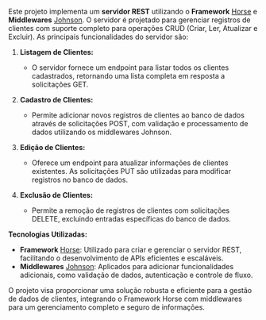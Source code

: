 Este projeto implementa um **servidor REST** utilizando o **Framework** [Horse](https://github.com/HashLoad/horse) e **Middlewares** [Johnson](https://github.com/HashLoad/jhonson). O servidor é projetado para gerenciar registros de clientes com suporte completo para operações CRUD (Criar, Ler, Atualizar e Excluir). As principais funcionalidades do servidor são:

1. **Listagem de Clientes:**
   - O servidor fornece um endpoint para listar todos os clientes cadastrados, retornando uma lista completa em resposta a solicitações GET.

2. **Cadastro de Clientes:**
   - Permite adicionar novos registros de clientes ao banco de dados através de solicitações POST, com validação e processamento de dados utilizando os middlewares Johnson.

3. **Edição de Clientes:**
   - Oferece um endpoint para atualizar informações de clientes existentes. As solicitações PUT são utilizadas para modificar registros no banco de dados.

4. **Exclusão de Clientes:**
   - Permite a remoção de registros de clientes com solicitações DELETE, excluindo entradas específicas do banco de dados.

**Tecnologias Utilizadas:**

- **Framework** [Horse](https://github.com/HashLoad/horse): Utilizado para criar e gerenciar o servidor REST, facilitando o desenvolvimento de APIs eficientes e escaláveis.
- **Middlewares** [Johnson](https://github.com/HashLoad/jhonson): Aplicados para adicionar funcionalidades adicionais, como validação de dados, autenticação e controle de fluxo.

O projeto visa proporcionar uma solução robusta e eficiente para a gestão de dados de clientes, integrando o Framework Horse com middlewares para um gerenciamento completo e seguro de informações.
